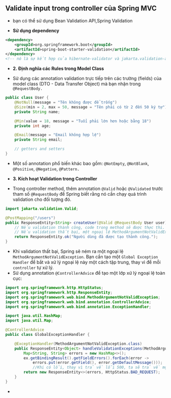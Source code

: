 ## Validate input trong controller của Spring MVC

-   bạn có thể sử dụng Bean Validation API,Spring Validation

-   **Sử dụng dependency**

```xml
<dependency>
    <groupId>org.springframework.boot</groupId>
    <artifactId>spring-boot-starter-validation</artifactId>
</dependency>
<!-- nó là sự kết hợp của hibernate-validator và jakarta.validation-api -->
```

-   **2. Định nghĩa các Rules trong Model Class**

-   Sử dụng các annotation validation trực tiếp trên các trường (fields) của model class (DTO - Data Transfer Object) mà bạn nhận trong `@RequestBody.`

```java
public class User {
    @NotNull(message = "Tên không được để trống")
    @Size(min = 2, max = 50, message = "Tên phải có từ 2 đến 50 ký tự")
    private String name;

    @Min(value = 18, message = "Tuổi phải lớn hơn hoặc bằng 18")
    private int age;

    @Email(message = "Email không hợp lệ")
    private String email;

    // getters and setters
}
```

-   Một số annotation phổ biến khác bao gồm: `@NotEmpty`, `@NotBlank`, `@Positive`, `@Negative`, `@Pattern.`

-   **3. Kích hoạt Validation trong Controller**
-   Trong controller method, thêm annotation `@Valid` hoặc `@Validated` trước tham số `@RequestBody` để Spring biết rằng nó cần chạy quá trình validation cho đối tượng đó.

```java
import jakarta.validation.Valid;

@PostMapping("/users")
public ResponseEntity<String> createUser(@Valid @RequestBody User user) {
    // Nếu validation thành công, code trong method sẽ được thực thi.
    // Nếu validation thất bại, một ngoại lệ MethodArgumentNotValidException sẽ được ném ra.
    return ResponseEntity.ok("Người dùng đã được tạo thành công.");
}
```

-   Khi validation thất bại, Spring sẽ ném ra một ngoại lệ `MethodArgumentNotValidException`. Bạn cần tạo một `Global Exception Handler` để bắt và xử lý ngoại lệ này một cách tập trung, thay vì để mỗi `controller` tự xử lý.
-   Sử dụng annotation `@ControllerAdvice` để tạo một lớp xử lý ngoại lệ toàn cục:

```java
import org.springframework.http.HttpStatus;
import org.springframework.http.ResponseEntity;
import org.springframework.web.bind.MethodArgumentNotValidException;
import org.springframework.web.bind.annotation.ControllerAdvice;
import org.springframework.web.bind.annotation.ExceptionHandler;

import java.util.HashMap;
import java.util.Map;

@ControllerAdvice
public class GlobalExceptionHandler {

    @ExceptionHandler(MethodArgumentNotValidException.class)
    public ResponseEntity<Object> handleValidationExceptions(MethodArgumentNotValidException ex) {
        Map<String, String> errors = new HashMap<>();
        ex.getBindingResult().getFieldErrors().forEach(error ->
            errors.put(error.getField(), error.getDefaultMessage()));
            //Khi có lỗi, thay vì trả về lỗi 500, ta sẽ trả về một phản hồi 400 Bad Request với một JSON chứa thông tin chi tiết về các lỗi validation.
        return new ResponseEntity<>(errors, HttpStatus.BAD_REQUEST);
    }
}
```

-
